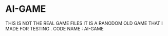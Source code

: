 # AI-GAME
THIS IS NOT THE REAL GAME FILES IT IS A RANODOM OLD GAME THAT I MADE FOR TESTING . CODE NAME : AI-GAME 
